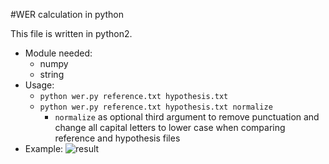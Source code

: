 #WER calculation in python

This file is written in python2. 

- Module needed:   
    - numpy  
    - string
- Usage:  
	- `python wer.py reference.txt hypothesis.txt`
	- `python wer.py reference.txt hypothesis.txt normalize`
		- `normalize` as optional third argument to remove punctuation and change all capital letters to lower case when comparing reference and hypothesis files
- Example:
![result](result.jpg)
